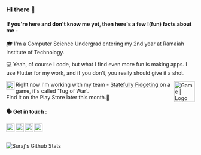 ### Hi there 👋

#### If you're here and don't know me yet, then here's a few !(fun) facts about me - 
🎓 I'm a Computer Science Undergrad entering my 2nd year at Ramaiah Institute of Technology.

💻 Yeah, of course I code, but what I find even more fun is making apps.
I use Flutter for my work, and if you don't, you really should give it a shot.

Right now I'm working with my team - [Statefully Fidgeting <img align="left" alt="Logo" width="22px" src="https://cdn.glitch.com/96e3a537-d786-44ff-b2b9-52453aa455dc%2Ffidget-spinner-tilted.png?v=1596813140344" /><img align="right" alt="Game | Logo" width="55px" src="https://cdn.glitch.com/96e3a537-d786-44ff-b2b9-52453aa455dc%2Flogo.png?v=1598621093786" />](github.com/statefully-fidgeting) on a game, it's called 'Tug of War'.
<br/>Find it on the Play Store later this month.🤠

#### 🗣 Get in touch :

[<img align="left" alt="Suraj | YouTube" width="22px" src="https://cdn.jsdelivr.net/npm/simple-icons@v3/icons/youtube.svg" />][youtube]
[<img align="left" alt="Suraj | Twitter" width="22px" src="https://cdn.jsdelivr.net/npm/simple-icons@v3/icons/twitter.svg" />][twitter]
[<img align="left" alt="Suraj | LinkedIn" width="22px" src="https://cdn.jsdelivr.net/npm/simple-icons@v3/icons/linkedin.svg" />][linkedin]
[<img align="left" alt="Suraj | Instagram" width="22px" src="https://cdn.jsdelivr.net/npm/simple-icons@v3/icons/instagram.svg" />][instagram]
<br /><br/><br />
<img align="left" alt="Suraj's Github Stats" src="https://github-readme-stats.vercel.app/api?username=psk907&show_icons=true&hide_border=false&count_private=true" />

[twitter]: https://twitter.com/psk_907
[youtube]: https://www.youtube.com/channel/UCO8sg4oeacuBRcM99SZ3vIA
[instagram]: https://instagram.com/psk_907
[linkedin]: https://linkedin.com/in/psk907

